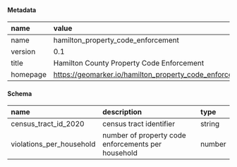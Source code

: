 #### Metadata

|name     |value                                                   |
|:--------|:-------------------------------------------------------|
|name     |hamilton_property_code_enforcement                      |
|version  |0.1                                                     |
|title    |Hamilton County Property Code Enforcement               |
|homepage |https://geomarker.io/hamilton_property_code_enforcement |

#### Schema

|name                     |description                                        |type   |
|:------------------------|:--------------------------------------------------|:------|
|census_tract_id_2020     |census tract identifier                            |string |
|violations_per_household |number of property code enforcements per household |number |

